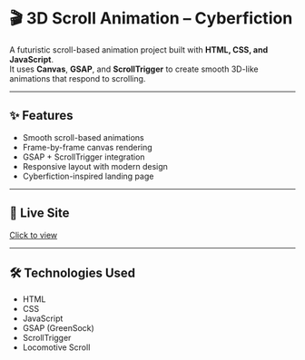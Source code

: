 # 🎬 3D Scroll Animation – Cyberfiction

A futuristic scroll-based animation project built with **HTML, CSS, and JavaScript**.  
It uses **Canvas**, **GSAP**, and **ScrollTrigger** to create smooth 3D-like animations that respond to scrolling.

---

## ✨ Features

- Smooth scroll-based animations  
- Frame-by-frame canvas rendering  
- GSAP + ScrollTrigger integration  
- Responsive layout with modern design  
- Cyberfiction-inspired landing page  

---

## 🚀 Live Site

[Click to view](https://deepx-sh.github.io/3d-scroll-animation/)

---

## 🛠️ Technologies Used

- HTML  
- CSS  
- JavaScript  
- GSAP (GreenSock)  
- ScrollTrigger  
- Locomotive Scroll  
